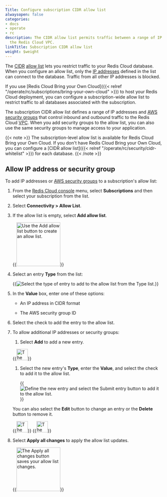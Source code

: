 ```yaml
---
Title: Configure subscription CIDR allow list 
alwaysopen: false
categories:
- docs
- operate
- rc
description: The CIDR allow list permits traffic between a range of IP addresses and
  the Redis Cloud VPC.
linkTitle: Subscription CIDR allow list
weight: $weight
---
```


The [CIDR](https://en.wikipedia.org/wiki/Classless_Inter-Domain_Routing) [allow list](https://en.wikipedia.org/wiki/Whitelist) lets you restrict traffic to your Redis Cloud database. When you configure an allow list, only the [IP addresses](https://en.wikipedia.org/wiki/IP_address) defined in the list can connect to the database. Traffic from all other IP addresses is blocked.

If you use [Redis Cloud Bring your Own Cloud]({{< relref "/operate/rc/subscriptions/bring-your-own-cloud" >}}) to host your Redis Cloud deployment, you can configure a subscription-wide allow list
to restrict traffic to all databases associated with the subscription.

The subscription CIDR allow list defines a range of IP addresses and [AWS security groups](https://docs.aws.amazon.com/managedservices/latest/userguide/about-security-groups.html) that control inbound and outbound traffic to the Redis Cloud [VPC](https://en.wikipedia.org/wiki/Virtual_private_cloud). When you add security groups to the allow list, you can also use the same security groups to manage access to your application.

{{< note >}}
The subscription-level allow list is available for Redis Cloud Bring your Own Cloud. If you don't have Redis Cloud Bring your Own Cloud, you can configure a [CIDR allow list]({{< relref "/operate/rc/security/cidr-whitelist" >}}) for each database.
{{< /note >}}

## Allow IP address or security group

To add IP addresses or [AWS security groups](https://docs.aws.amazon.com/managedservices/latest/userguide/about-security-groups.html) to a subscription's allow list:

1. From the [Redis Cloud console](https://cloud.redis.io/) menu, select **Subscriptions** and then select your subscription from the list.

1. Select **Connectivity > Allow List**.

1. If the allow list is empty, select **Add allow list**.

    {{<image filename="images/rc/button-subscription-allow-list-add.png" alt="Use the Add allow list button to create an allow list." width="140px">}}

1. Select an entry **Type** from the list:

    {{<image filename="images/rc/subscription-connectivity-allow-list-type-dropdown.png" alt="Select the type of entry to add to the allow list from the Type list." >}}

1. In the **Value** box, enter one of these options:

    - An IP address in CIDR format

    - The AWS security group ID

1. Select the check to add the entry to the allow list.

1. To allow additional IP addresses or security groups:

    1. Select **Add** to add a new entry.

    {{<image filename="images/rc/icon-add.png" alt="The Add button adds new entries to the allow list." width="36px">}}

    1. Select the new entry's **Type**, enter the **Value**, and select the check to add it to the allow list.

        {{<image filename="images/rc/subscription-connectivity-allow-list-add-entry.png" alt="Define the new entry and select the Submit entry button to add it to the allow list." >}}
    
    You can also select the **Edit** button to change an entry or the **Delete** button to remove it.

    {{<image filename="images/rc/icon-edit.png#no-click" alt="The Edit button updates an entry in the allow list." width="36px" class="inline" >}}&nbsp;{{<image filename="images/rc/icon-delete-teal.png#no-click" alt="The Delete button removes an entry from the allow list." width="36px" class="inline" >}}
    
1. Select **Apply all changes** to apply the allow list updates.

    {{<image filename="images/rc/button-subscription-allow-list-apply-all.png" alt="The Apply all changes button saves your allow list changes." width="140px">}}